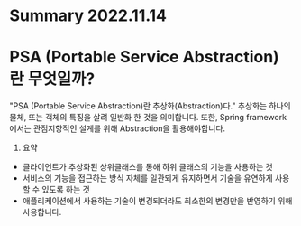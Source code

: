# Summary 2022.11.14

# PSA (Portable Service Abstraction)란 무엇일까?

"PSA (Portable Service Abstraction)란 추상화(Abstraction)다."
추상화는 하나의 물체, 또는 객체의 특징을 살려 일반화 한 것을 의미합니다.
또한, Spring framework에서는 관점지향적인 설계를 위해 Abstraction을 활용해야합니다.
 
1. 요약
- 클라이언트가 추상화된 상위클래스를 통해 하위 클래스의 기능을 사용하는 것 
- 서비스의 기능을 접근하는 방식 자체를 일관되게 유지하면서 기술을 유연하게 사용할 수 있도록 하는 것 
- 애플리케이션에서 사용하는 기술이 변경되더라도 최소한의 변경만을 반영하기 위해 사용합니다. 
